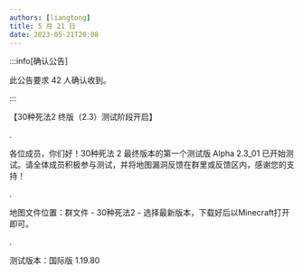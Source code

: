 ```yaml
---
authors: [liangtong]
title: 5 月 21 日
date: 2023-05-21T20:08
---
```


:::info[确认公告]

此公告要求 42 人确认收到。

:::

【30种死法2 终版（2.3）测试阶段开启】

.

各位成员，你们好！30种死法 2 最终版本的第一个测试版 Alpha 2.3_01 已开始测试。请全体成员积极参与测试，并将地图漏洞反馈在群里或反馈区内，感谢您的支持！

.

地图文件位置：群文件 - 30种死法2 - 选择最新版本，下载好后以Minecraft打开即可。

.

测试版本：国际版 1.19.80
